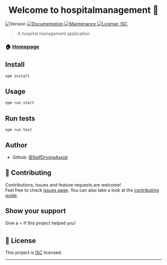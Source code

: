 <h1 align="center">Welcome to hospitalmanagement 👋</h1>
<p>
  <img alt="Version" src="https://img.shields.io/badge/version-1.0.0-blue.svg?cacheSeconds=2592000" />
  <a href="https://github.com/SelfDrivingAssist/HospitalManagement#readme" target="_blank">
    <img alt="Documentation" src="https://img.shields.io/badge/documentation-yes-brightgreen.svg" />
  </a>
  <a href="https://github.com/SelfDrivingAssist/HospitalManagement/graphs/commit-activity" target="_blank">
    <img alt="Maintenance" src="https://img.shields.io/badge/Maintained%3F-yes-green.svg" />
  </a>
  <a href="https://github.com/SelfDrivingAssist/HospitalManagement/blob/master/LICENSE" target="_blank">
    <img alt="License: ISC" src="https://img.shields.io/github/license/SelfDrivingAssist/hospitalmanagement" />
  </a>
</p>

> A hospital management application

### 🏠 [Homepage](https://github.com/SelfDrivingAssist/HospitalManagement#readme)

## Install

```sh
npm install
```

## Usage

```sh
npm run start
```

## Run tests

```sh
npm run test
```

## Author

* Github: [@SelfDrivingAssist](https://github.com/SelfDrivingAssist)

## 🤝 Contributing

Contributions, issues and feature requests are welcome!<br />Feel free to check [issues page](https://github.com/SelfDrivingAssist/HospitalManagement/issues). You can also take a look at the [contributing guide](https://github.com/SelfDrivingAssist/HospitalManagement/blob/master/CONTRIBUTING.md).

## Show your support

Give a ⭐️ if this project helped you!

## 📝 License

This project is [ISC](https://github.com/SelfDrivingAssist/HospitalManagement/blob/master/LICENSE) licensed.

***
